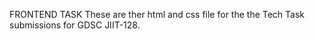 FRONTEND TASK 
These are ther html and css file for the the Tech Task submissions for GDSC JIIT-128.


